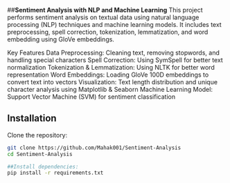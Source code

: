 ##**Sentiment Analysis with NLP and Machine Learning**
This project performs sentiment analysis on textual data using natural language processing (NLP) techniques and machine learning models. It includes text preprocessing, spell correction, tokenization, lemmatization, and word embedding using GloVe embeddings.

Key Features
Data Preprocessing: Cleaning text, removing stopwords, and handling special characters
Spell Correction: Using SymSpell for better text normalization
Tokenization & Lemmatization: Using NLTK for better word representation
Word Embeddings: Loading GloVe 100D embeddings to convert text into vectors
Visualization: Text length distribution and unique character analysis using Matplotlib & Seaborn
Machine Learning Model: Support Vector Machine (SVM) for sentiment classification

## Installation

Clone the repository:  
```bash
git clone https://github.com/Mahak001/Sentiment-Analysis
cd Sentiment-Analysis

##Install dependencies:
pip install -r requirements.txt



